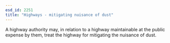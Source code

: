 ```yaml
---
esd_id: 2251
title: "Highways - mitigating nuisance of dust"
---
```


A highway authority may, in relation to a highway maintainable at the public expense by them, treat the highway for mitigating the nuisance of dust.

